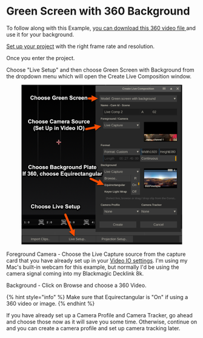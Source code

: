 # Green Screen with 360 Background

To follow along with this Example, y[ou can download this 360 video file ](https://www.dropbox.com/s/tyrjytmfwq0ufik/HMB\_BoatShort.mp4?dl=0)and use it for your background.&#x20;

[Set up your project](../getting-started/the-basics/project-settings.md) with the right frame rate and resolution.&#x20;

Once you enter the project.

Choose "Live Setup" and then choose Green Screen with Background from the dropdown menu which will open the Create Live Composition window.

<figure><img src="../.gitbook/assets/image (32).png" alt="" width="563"><figcaption></figcaption></figure>

Foreground Camera - Choose the Live Capture source from the capture card that you have already set up in your [Video IO settings](../getting-started/introduction/settings/video-io-settings.md). I'm using my Mac's built-in webcam for this example, but normally I'd be using the camera signal coming into my Blackmagic Decklink 8k.&#x20;

Background - Click on Browse and choose a 360 Video.&#x20;

{% hint style="info" %}
Make sure that Equirectangular is "On" if using a 360 video or image.
{% endhint %}

If you have already set up a Camera Profile and Camera Tracker, go ahead and choose those now as it will save you some time. Otherwise, continue on and you can create a camera profile and set up camera tracking later.&#x20;





